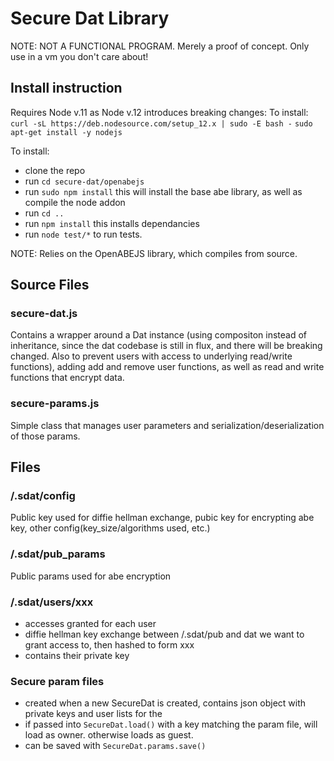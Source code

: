 # Secure Dat Library
NOTE: NOT A FUNCTIONAL PROGRAM. Merely a proof of concept. Only use in a vm you don't care about!
## Install instruction
Requires Node v.11 as Node v.12 introduces breaking changes:
To install:
```curl -sL https://deb.nodesource.com/setup_12.x | sudo -E bash -```
```sudo apt-get install -y nodejs```

To install:
- clone the repo
- run ```cd secure-dat/openabejs```
- run ```sudo npm install``` this will install the base abe library, as well as compile the node addon
- run ```cd ..```
- run ```npm install``` this installs dependancies
- run ```node test/*``` to run tests.

NOTE: Relies on the OpenABEJS library, which compiles from source.

## Source Files
### secure-dat.js
Contains a wrapper around a Dat instance (using compositon instead of inheritance, since the dat codebase is still in flux, and there will be breaking changed. Also to prevent users with access to underlying read/write functions), adding add and remove user functions, as well as read and write functions that encrypt data.

### secure-params.js
Simple class that manages user parameters and serialization/deserialization of those params.


## Files

### /.sdat/config
Public key used for diffie hellman exchange, pubic key for encrypting abe key, other config(key_size/algorithms used, etc.)

### /.sdat/pub_params
Public params used for abe encryption

### /.sdat/users/xxx
- accesses granted for each user
- diffie hellman key exchange between /.sdat/pub and dat we want to grant access to, then hashed to form xxx
- contains their private key

### Secure param files
 - created when a new SecureDat is created, contains json object with private keys and user lists for the
 - if passed into ```SecureDat.load()``` with a key matching the param file, will load as owner. otherwise loads as guest.
 - can be saved with ```SecureDat.params.save()```
